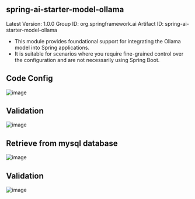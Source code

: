 ## spring-ai-starter-model-ollama

Latest Version: 1.0.0
Group ID: org.springframework.ai
Artifact ID: spring-ai-starter-model-ollama

  -  This module provides foundational support for integrating the Ollama model into Spring applications.
  -  It is suitable for scenarios where you require fine-grained control over the configuration and are not necessarily using Spring Boot.

  ## Code Config

  ![image](https://github.com/user-attachments/assets/c24dbcd6-9cf4-4a51-867a-1e25620babac)


## Validation
![image](https://github.com/user-attachments/assets/cfcbda8c-128c-4db3-bc2c-a59d138fe42a)

## Retrieve from mysql database
![image](https://github.com/user-attachments/assets/a21024d1-3f61-4251-ac03-82c95491d078)

## Validation
![image](https://github.com/user-attachments/assets/5cd4e762-3df2-4709-be2e-0d029ea16853)

